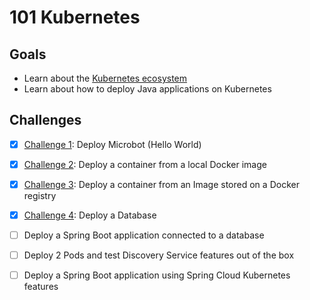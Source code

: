 # 101 Kubernetes

## Goals

- Learn about the [Kubernetes ecosystem](./kubernetes.md)
- Learn about how to deploy Java applications on Kubernetes

## Challenges

- [x] [Challenge 1](challenge-1/README.md): Deploy Microbot (Hello World)
- [x] [Challenge 2](challenge-2/README.md): Deploy a container from a local Docker image
- [x] [Challenge 3](challenge-3/README.md): Deploy a container from an Image stored on a Docker registry
- [x] [Challenge 4](challenge-4/README.md): Deploy a Database
- [ ] Deploy a Spring Boot application connected to a database
- [ ] Deploy 2 Pods and test Discovery Service features out of the box
- [ ] Deploy a Spring Boot application using Spring Cloud Kubernetes features

 